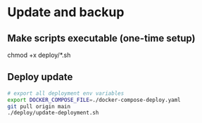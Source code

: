 # Update and backup

## Make scripts executable (one-time setup)
chmod +x deploy/*.sh

## Deploy update

```bash
# export all deployment env variables
export DOCKER_COMPOSE_FILE=./docker-compose-deploy.yaml
git pull origin main
./deploy/update-deployment.sh
```
